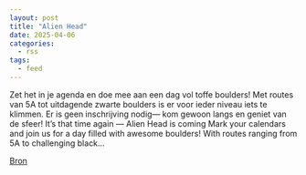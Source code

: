 ```yaml
---
layout: post
title: "Alien Head"
date: 2025-04-06
categories: 
  - rss
tags: 
  - feed
---
```


<p>Zet het in je agenda en doe mee aan een dag vol toffe boulders! Met routes van 5A tot uitdagende zwarte boulders is er voor ieder niveau iets te klimmen. Er is geen inschrijving nodig&mdash; kom gewoon langs en geniet van de sfeer! It&rsquo;s that time again &mdash; Alien Head is coming Mark your calendars and join us for a day filled with awesome boulders! With routes ranging from 5A to challenging black&hellip;</p>
<p><a href="https://www.klimkalender.nl/comp/alien-head-2/" rel="noopener noreferrer" target="_blank">Bron</a></p>
